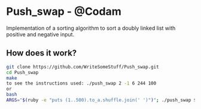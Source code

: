 # Push_swap - @Codam
Implementation of a sorting algorithm to sort a doubly linked list with positive and negative input.

## How does it work?

```bash
git clone https://github.com/WriteSomeStuff/Push_swap.git
cd Push_swap
make
to see the instructions used: ./push_swap 2 -1 6 244 100
or
bash
ARGS="$(ruby -e "puts (1..500).to_a.shuffle.join(' ')")"; ./push_swap $ARGS | ./checker_OS $ARGS; ./push_swap $ARGS | wc -l
```
